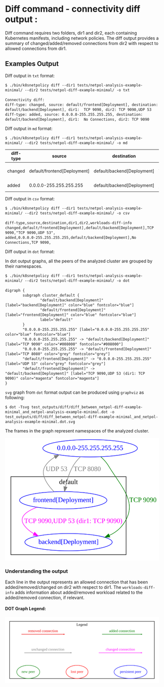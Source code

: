 # Diff command - connectivity diff output :

Diff command requires two folders, dir1 and dir2, each containing Kubernetes manifests, including network policies. 
The diff output provides a summary of changed/added/removed connections from dir2 with respect to allowed connections from dir1.

## Examples Output 

Diff output in `txt` format:
```
$ ./bin/k8snetpolicy diff --dir1 tests/netpol-analysis-example-minimal/ --dir2 tests/netpol-diff-example-minimal/ -o txt

Connectivity diff:
diff-type: changed, source: default/frontend[Deployment], destination: default/backend[Deployment], dir1:  TCP 9090, dir2: TCP 9090,UDP 53
diff-type: added, source: 0.0.0.0-255.255.255.255, destination: default/backend[Deployment], dir1:  No Connections, dir2: TCP 9090
```

Diff output in `md` format:
```
$ ./bin/k8snetpolicy diff --dir1 tests/netpol-analysis-example-minimal/ --dir2 tests/netpol-diff-example-minimal/ -o md
```

| diff-type | source | destination | dir1 | dir2 | workloads-diff-info |
|-----------|--------|-------------|------|------|---------------------|
| changed | default/frontend[Deployment] | default/backend[Deployment] | TCP 9090 | TCP 9090,UDP 53 |  |
| added | 0.0.0.0-255.255.255.255 | default/backend[Deployment] | No Connections | TCP 9090 |  |

Diff output in `csv` format:
```
$ ./bin/k8snetpolicy diff --dir1 tests/netpol-analysis-example-minimal/ --dir2 tests/netpol-diff-example-minimal/ -o csv

diff-type,source,destination,dir1,dir2,workloads-diff-info
changed,default/frontend[Deployment],default/backend[Deployment],TCP 9090,"TCP 9090,UDP 53",
added,0.0.0.0-255.255.255.255,default/backend[Deployment],No Connections,TCP 9090,
```

Diff output in `dot` format:

In dot output graphs, all the peers of the analyzed cluster are grouped by their namespaces.

```
$ ./bin/k8snetpolicy diff --dir1 tests/netpol-analysis-example-minimal/ --dir2 tests/netpol-diff-example-minimal/ -o dot

digraph {
        subgraph cluster_default {
                "default/backend[Deployment]" [label="backend[Deployment]" color="blue" fontcolor="blue"]    
                "default/frontend[Deployment]" [label="frontend[Deployment]" color="blue" fontcolor="blue"]  
                label="default"
        }
        "0.0.0.0-255.255.255.255" [label="0.0.0.0-255.255.255.255" color="blue" fontcolor="blue"]
        "0.0.0.0-255.255.255.255" -> "default/backend[Deployment]" [label="TCP 9090" color="#008000" fontcolor="#008000"]
        "0.0.0.0-255.255.255.255" -> "default/frontend[Deployment]" [label="TCP 8080" color="grey" fontcolor="grey"]
        "default/frontend[Deployment]" -> "0.0.0.0-255.255.255.255" [label="UDP 53" color="grey" fontcolor="grey"]
        "default/frontend[Deployment]" -> "default/backend[Deployment]" [label="TCP 9090,UDP 53 (dir1: TCP 9090)" color="magenta" fontcolor="magenta"]
}
```

`svg` graph from `dot` format output can be produced using `graphviz` as following:

```
$ dot -Tsvg test_outputs/diff/diff_between_netpol-diff-example-minimal_and_netpol-analysis-example-minimal.dot -o test_outputs/diff/diff_between_netpol-diff-example-minimal_and_netpol-analysis-example-minimal.dot.svg

```
The frames in the graph represent namespaces of the analyzed cluster.


![svg graph](./diff_example_svg.svg)

### Understanding the output
Each line in the output represents an allowed connection that has been added/removed/changed on dir2 with respect to dir1. The `workloads-diff-info` adds information about added/removed workload related to the added/removed connection, if relevant.

#### DOT Graph Legend:

![svg legend](./legend.svg)